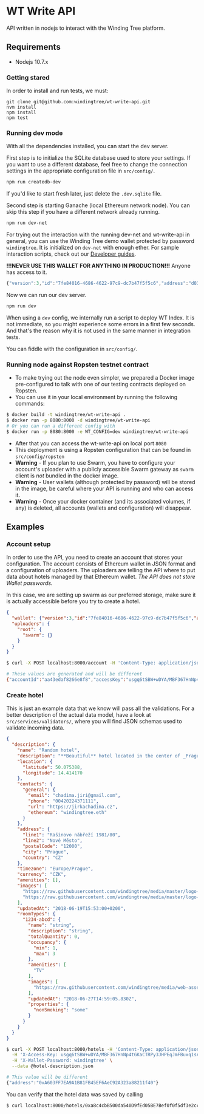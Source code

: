# WT Write API
API written in nodejs to interact with the Winding Tree
platform.

## Requirements
- Nodejs 10.7.x

### Getting stared
In order to install and run tests, we must:
```
git clone git@github.com:windingtree/wt-write-api.git
nvm install
npm install
npm test
```

### Running dev mode
With all the dependencies installed, you can start the dev server.

First step is to initialize the SQLite database used to store your settings.
If you want to use a different database, feel free to change the connection
settings in the appropriate configuration file in `src/config/`.
```bash
npm run createdb-dev
```

If you'd like to start fresh later, just delete the `.dev.sqlite` file.

Second step is starting Ganache (local Ethereum network node). You can skip this
step if you have a different network already running.
```bash
npm run dev-net
```

For trying out the interaction with the running dev-net and wt-write-api in general,
you can use the Winding Tree demo wallet protected by password `windingtree`.
It is initialized on `dev-net` with enough ether. For sample interaction scripts, check out our
[Developer guides](https://github.com/windingtree/wiki/tree/master/developer-guides).

**!!!NEVER USE THIS WALLET FOR ANYTHING IN PRODUCTION!!!** Anyone has access to it.

```js
{"version":3,"id":"7fe84016-4686-4622-97c9-dc7b47f5f5c6","address":"d037ab9025d43f60a31b32a82e10936f07484246","crypto":{"ciphertext":"ef9dcce915eeb0c4f7aa2bb16b9ae6ce5a4444b4ed8be45d94e6b7fe7f4f9b47","cipherparams":{"iv":"31b12ef1d308ea1edacc4ab00de80d55"},"cipher":"aes-128-ctr","kdf":"scrypt","kdfparams":{"dklen":32,"salt":"d06ccd5d9c5d75e1a66a81d2076628f5716a3161ca204d92d04a42c057562541","n":8192,"r":8,"p":1},"mac":"2c30bc373c19c5b41385b85ffde14b9ea9f0f609c7812a10fdcb0a565034d9db"}};
```

Now we can run our dev server.
```bash
npm run dev
```

When using a `dev` config, we internally run a script to deploy WT Index. It is not immediate,
so you might experience some errors in a first few seconds. And that's the reason why
it is not used in the same manner in integration tests.

You can fiddle with the configuration in `src/config/`.


### Running node against Ropsten testnet contract

- To make trying out the node even simpler, we prepared a Docker image pre-configured
to talk with one of our testing contracts deployed on Ropsten.
- You can use it in your local environment by running the following commands:
```sh
$ docker build -t windingtree/wt-write-api .
$ docker run -p 8080:8000 -d windingtree/wt-write-api
# Or you can run a different config with
$ docker run -p 8080:8000 -e WT_CONFIG=dev windingtree/wt-write-api
```
- After that you can access the wt-write-api on local port `8080`
- This deployment is using a Ropsten configuration that can be found in `src/config/ropsten`
- **Warning** - If you plan to use Swarm, you have to configure your account's uploader with
a publicly accessible Swarm gateway as `swarm` client is *not* bundled in the docker image.
- **Warning** - User wallets (although protected by password) will be stored in the image,
be careful where your API is running and who can access it.
- **Warning** - Once your docker container (and its associated volumes, if any) is deleted,
all accounts (wallets and configuration) will disappear.

## Examples

### Account setup

In order to use the API, you need to create an account that stores your configuration.
The account consists of Ethereum wallet in JSON format and a configuration of uploaders.
The uploaders are telling the API where to put data about hotels managed by that
Ethereum wallet. *The API does not store Wallet passwords.*

In this case, we are setting up swarm as our preferred storage, make sure it is 
actually accessible before you try to create a hotel.

```json
{
  "wallet": {"version":3,"id":"7fe84016-4686-4622-97c9-dc7b47f5f5c6","address":"d037ab9025d43f60a31b32a82e10936f07484246","crypto":{"ciphertext":"ef9dcce915eeb0c4f7aa2bb16b9ae6ce5a4444b4ed8be45d94e6b7fe7f4f9b47","cipherparams":{"iv":"31b12ef1d308ea1edacc4ab00de80d55"},"cipher":"aes-128-ctr","kdf":"scrypt","kdfparams":{"dklen":32,"salt":"d06ccd5d9c5d75e1a66a81d2076628f5716a3161ca204d92d04a42c057562541","n":8192,"r":8,"p":1},"mac":"2c30bc373c19c5b41385b85ffde14b9ea9f0f609c7812a10fdcb0a565034d9db"}},
  "uploaders": {
    "root": {
      "swarm": {}
    }
  }
}
```

```sh
$ curl -X POST localhost:8000/account -H 'Content-Type: application/json' --data @create-account.json

# These values are generated and will be different
{"accountId":"aa43edaf8266e8f8","accessKey":"usgq6tSBW+wDYA/MBF367HnNp4tGKaCTRPy3JHPEqJmFBuxq1sA7UhFOpuV80ngC"}
```

### Create hotel

This is just an example data that we know will pass all the validations. For a better
description of the actual data model, have a look at `src/services/validators/`,
where you will find JSON schemas used to validate incoming data.

```json
{
  "description": {
    "name": "Random hotel",
    "description": "**Beautiful** hotel located in the center of _Prague, Czech Republic_.",
    "location": {
      "latitude": 50.075388,
      "longitude": 14.414170
    },
    "contacts": {
      "general": {
        "email": "chadima.jiri@gmail.com",
        "phone": "00420224371111",
        "url": "https://jirkachadima.cz",
        "ethereum": "windingtree.eth"
      }
    },
    "address": {
      "line1": "Rašínovo nábřeží 1981/80",
      "line2": "Nové Město",
      "postalCode": "12000",
      "city": "Prague",
      "country": "CZ"
    },
    "timezone": "Europe/Prague",
    "currency": "CZK",
    "amenities": [],
    "images": [
      "https://raw.githubusercontent.com/windingtree/media/master/logo-variants/tree/png/tree--gradient-on-white.png",
      "https://raw.githubusercontent.com/windingtree/media/master/logo-variants/full-logo/png/logo--black-on-green.png"
    ],
    "updatedAt": "2018-06-19T15:53:00+0200",
    "roomTypes": {
      "1234-abcd": {
        "name": "string",
        "description": "string",
        "totalQuantity": 0,
        "occupancy": {
          "min": 1,
          "max": 3
        },
        "amenities": [
          "TV"
        ],
        "images": [
          "https://raw.githubusercontent.com/windingtree/media/web-assets/logo-variants/full-logo/png/logo--white.png"
        ],
        "updatedAt": "2018-06-27T14:59:05.830Z",
        "properties": {
          "nonSmoking": "some"
        }
      }
    }
  }
}
```

```sh
$ curl -X POST localhost:8000/hotels -H 'Content-Type: application/json' \
  -H 'X-Access-Key: usgq6tSBW+wDYA/MBF367HnNp4tGKaCTRPy3JHPEqJmFBuxq1sA7UhFOpuV80ngC' \
  -H 'X-Wallet-Password: windingtree' \
  --data @hotel-description.json

# This value will be different
{"address":"0xA603FF7EA9A1B81FB45EF6AeC92A323a88211f40"}
```

You can verify that the hotel data was saved by calling
```sh
$ curl localhost:8000/hotels/0xa8c4cbB500da540D9fEd05BE7Bef0f0f5df3e2cc
```
